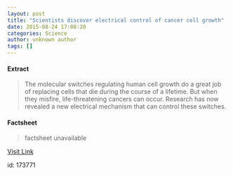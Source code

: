 ```yaml
---
layout: post
title: "Scientists discover electrical control of cancer cell growth"
date: 2015-08-24 17:08:20
categories: Science
author: unknown author
tags: []
---
```



#### Extract
>The molecular switches regulating human cell growth do a great job of replacing cells that die during the course of a lifetime. But when they misfire, life-threatening cancers can occur. Research has now revealed a new electrical mechanism that can control these switches. 

#### Factsheet
>factsheet unavailable

[Visit Link](http://www.sciencedaily.com/releases/2015/08/150824130820.htm)

id:  173771

